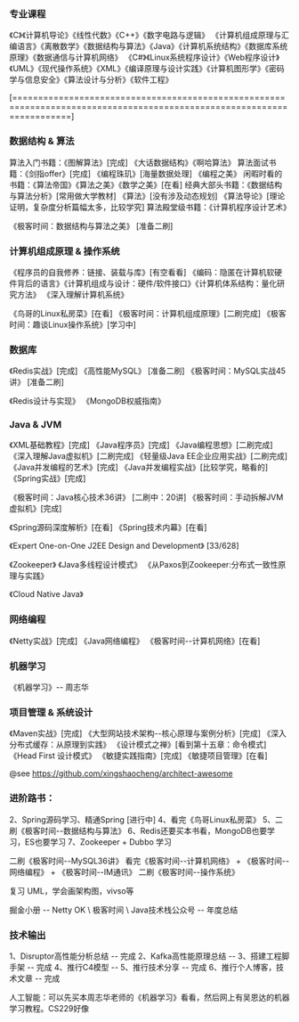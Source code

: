 
### 专业课程
   《C》《计算机导论》《线性代数》《C++》《数字电路与逻辑》
   《计算机组成原理与汇编语言》《离散数学》《数据结构与算法》《Java》《计算机系统结构》《数据库系统原理》《数据通信与计算机网络》
   《C#》《Linux系统程序设计》《Web程序设计》《UML》《现代操作系统》《XML》《编译原理与设计实践》《计算机图形学》《密码学与信息安全》《算法设计与分析》《软件工程》

[=======================================================================================================================]

### 数据结构 & 算法
   算法入门书籍：《图解算法》[完成] 《大话数据结构》《啊哈算法》
   算法面试书籍：《剑指offer》[完成] 《编程珠玑》[海量数据处理] 《编程之美》
   闲暇时看的书籍：《算法帝国》《算法之美》《数学之美》[在看]
   经典大部头书籍：《数据结构与算法分析》[常用做大学教材] 《算法》[没有涉及动态规划] 《算法导论》[理论证明，复杂度分析篇幅太多，比较学究]
   算法殿堂级书籍：《计算机程序设计艺术》
    
   《极客时间：数据结构与算法之美》 [准备二刷]

### 计算机组成原理 & 操作系统
   《程序员的自我修养：链接、装载与库》[有空看看] 《编码：隐匿在计算机软硬件背后的语言》《计算机组成与设计：硬件/软件接口》《计算机体系结构：量化研究方法》
   《深入理解计算机系统》
   
   《鸟哥的Linux私房菜》[在看] 《极客时间：计算机组成原理》[二刷完成] 《极客时间：趣谈Linux操作系统》[学习中]

### 数据库
   《Redis实战》[完成] 《高性能MySQL》 [准备二刷] 《极客时间：MySQL实战45讲》 [准备二刷]
   
   《Redis设计与实现》    《MongoDB权威指南》 

### Java & JVM
   《XML基础教程》[完成] 《Java程序员》[完成] 《Java编程思想》[二刷完成]   
   《深入理解Java虚拟机》[二刷完成] 《轻量级Java EE企业应用实战》[二刷完成] 
   《Java并发编程的艺术》[完成] 《Java并发编程实战》[比较学究，略看的]
   《Spring实战》[完成] 
   
   
   《极客时间：Java核心技术36讲》 [二刷中：20讲]  《极客时间：手动拆解JVM虚拟机》[完成]
   
   《Spring源码深度解析》[在看] 《Spring技术内幕》[在看]    
   
   《Expert One-on-One J2EE Design and Development》 [33/628]
 
   《Zookeeper》  《Java多线程设计模式》   《从Paxos到Zookeeper:分布式一致性原理与实践》
   
   《Cloud Native Java》
   
### 网络编程
   《Netty实战》[完成]  《Java网络编程》  《极客时间--计算机网络》[在看] 
   
### 机器学习
   《机器学习》-- 周志华

### 项目管理 & 系统设计
   《Maven实战》[完成]   《大型网站技术架构--核心原理与案例分析》[完成]    《深入分布式缓存：从原理到实践》
   《设计模式之禅》[看到第十五章：命令模式]    《Head First 设计模式》
   《敏捷实践指南》[完成]  《敏捷项目管理》[在看]


@see https://github.com/xingshaocheng/architect-awesome

### 进阶路书：
2、Spring源码学习、精通Spring [进行中]
4、看完《鸟哥Linux私房菜》
5、二刷《极客时间--数据结构与算法》
6、Redis还要买本书看，MongoDB也要学习，ES也要学习
7、Zookeeper + Dubbo 学习

二刷《极客时间--MySQL36讲》
看完《极客时间--计算机网络》 + 《极客时间--网络编程》 + 《极客时间--IM通讯》
二刷《极客时间--操作系统》


复习 UML，学会画架构图，vivso等

掘金小册 -- Netty OK  \  极客时间  \  Java技术栈公众号 -- 年度总结

### 技术输出
1、Disruptor高性能分析总结 -- 完成
2、Kafka高性能原理总结 --
3、搭建工程脚手架 -- 完成
4、推行C4模型 --
5、推行技术分享 -- 完成
6、推行个人博客，技术文章 -- 完成

人工智能：可以先买本周志华老师的《机器学习》看看，然后网上有吴恩达的机器学习教程。CS229好像



